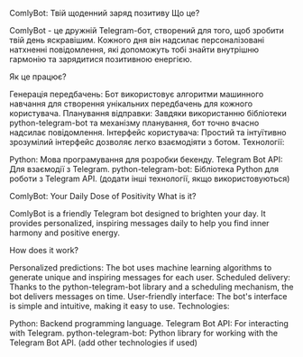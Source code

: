 ComlyBot: Твій щоденний заряд позитиву
Що це?

ComlyBot - це дружній Telegram-бот, створений для того, щоб зробити твій день яскравішим. Кожного дня він надсилає персоналізовані натхненні повідомлення, які допоможуть тобі знайти внутрішню гармонію та зарядитися позитивною енергією.

Як це працює?

Генерація передбачень: Бот використовує алгоритми машинного навчання для створення унікальних передбачень для кожного користувача.
Планування відправки: Завдяки використанню бібліотеки python-telegram-bot та механізму планування, бот точно вчасно надсилає повідомлення.
Інтерфейс користувача: Простий та інтуїтивно зрозумілий інтерфейс дозволяє легко взаємодіяти з ботом.
Технології:

Python: Мова програмування для розробки бекенду.
Telegram Bot API: Для взаємодії з Telegram.
python-telegram-bot: Бібліотека Python для роботи з Telegram API.
(додати інші технології, якщо використовуються)


ComlyBot: Your Daily Dose of Positivity
What is it?

ComlyBot is a friendly Telegram bot designed to brighten your day. It provides personalized, inspiring messages daily to help you find inner harmony and positive energy.

How does it work?

Personalized predictions: The bot uses machine learning algorithms to generate unique and inspiring messages for each user.
Scheduled delivery: Thanks to the python-telegram-bot library and a scheduling mechanism, the bot delivers messages on time.
User-friendly interface: The bot's interface is simple and intuitive, making it easy to use.
Technologies:

Python: Backend programming language.
Telegram Bot API: For interacting with Telegram.
python-telegram-bot: Python library for working with the Telegram Bot API.
(add other technologies if used)